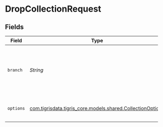 # DropCollectionRequest


## Fields

| Field                                                                                                  | Type                                                                                                   | Required                                                                                               | Description                                                                                            |
| ------------------------------------------------------------------------------------------------------ | ------------------------------------------------------------------------------------------------------ | ------------------------------------------------------------------------------------------------------ | ------------------------------------------------------------------------------------------------------ |
| `branch`                                                                                               | *String*                                                                                               | :heavy_minus_sign:                                                                                     | Optionally specify a project branch name to perform operation on                                       |
| `options`                                                                                              | [com.tigrisdata.tigris_core.models.shared.CollectionOptions](../../models/shared/CollectionOptions.md) | :heavy_minus_sign:                                                                                     | Collection requests modifying options.                                                                 |